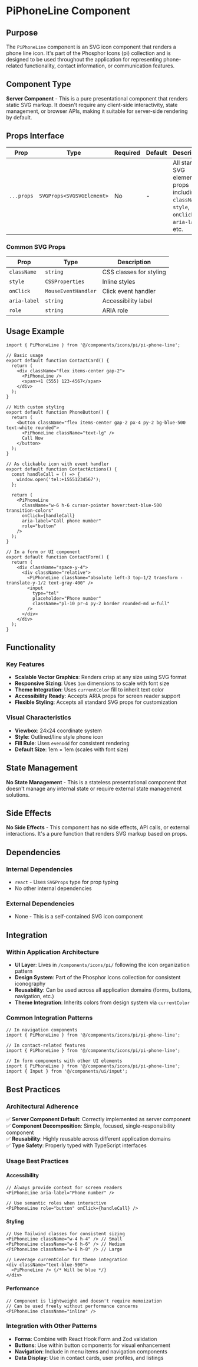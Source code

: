 # PiPhoneLine Component

## Purpose
The `PiPhoneLine` component is an SVG icon component that renders a phone line icon. It's part of the Phosphor Icons (pi) collection and is designed to be used throughout the application for representing phone-related functionality, contact information, or communication features.

## Component Type
**Server Component** - This is a pure presentational component that renders static SVG markup. It doesn't require any client-side interactivity, state management, or browser APIs, making it suitable for server-side rendering by default.

## Props Interface

| Prop | Type | Required | Default | Description |
|------|------|----------|---------|-------------|
| `...props` | `SVGProps<SVGSVGElement>` | No | - | All standard SVG element props including `className`, `style`, `onClick`, `aria-label`, etc. |

### Common SVG Props
| Prop | Type | Description |
|------|------|-------------|
| `className` | `string` | CSS classes for styling |
| `style` | `CSSProperties` | Inline styles |
| `onClick` | `MouseEventHandler` | Click event handler |
| `aria-label` | `string` | Accessibility label |
| `role` | `string` | ARIA role |

## Usage Example

```tsx
import { PiPhoneLine } from '@/components/icons/pi/pi-phone-line';

// Basic usage
export default function ContactCard() {
  return (
    <div className="flex items-center gap-2">
      <PiPhoneLine />
      <span>+1 (555) 123-4567</span>
    </div>
  );
}

// With custom styling
export default function PhoneButton() {
  return (
    <button className="flex items-center gap-2 px-4 py-2 bg-blue-500 text-white rounded">
      <PiPhoneLine className="text-lg" />
      Call Now
    </button>
  );
}

// As clickable icon with event handler
export default function ContactActions() {
  const handleCall = () => {
    window.open('tel:+15551234567');
  };

  return (
    <PiPhoneLine 
      className="w-6 h-6 cursor-pointer hover:text-blue-500 transition-colors"
      onClick={handleCall}
      aria-label="Call phone number"
      role="button"
    />
  );
}

// In a form or UI component
export default function ContactForm() {
  return (
    <div className="space-y-4">
      <div className="relative">
        <PiPhoneLine className="absolute left-3 top-1/2 transform -translate-y-1/2 text-gray-400" />
        <input 
          type="tel" 
          placeholder="Phone number"
          className="pl-10 pr-4 py-2 border rounded-md w-full"
        />
      </div>
    </div>
  );
}
```

## Functionality

### Key Features
- **Scalable Vector Graphics**: Renders crisp at any size using SVG format
- **Responsive Sizing**: Uses `1em` dimensions to scale with font size
- **Theme Integration**: Uses `currentColor` fill to inherit text color
- **Accessibility Ready**: Accepts ARIA props for screen reader support
- **Flexible Styling**: Accepts all standard SVG props for customization

### Visual Characteristics
- **Viewbox**: 24x24 coordinate system
- **Style**: Outlined/line style phone icon
- **Fill Rule**: Uses `evenodd` for consistent rendering
- **Default Size**: 1em × 1em (scales with font size)

## State Management
**No State Management** - This is a stateless presentational component that doesn't manage any internal state or require external state management solutions.

## Side Effects
**No Side Effects** - This component has no side effects, API calls, or external interactions. It's a pure function that renders SVG markup based on props.

## Dependencies

### Internal Dependencies
- `react` - Uses `SVGProps` type for prop typing
- No other internal dependencies

### External Dependencies
- None - This is a self-contained SVG icon component

## Integration

### Within Application Architecture
- **UI Layer**: Lives in `/components/icons/pi/` following the icon organization pattern
- **Design System**: Part of the Phosphor Icons collection for consistent iconography
- **Reusability**: Can be used across all application domains (forms, buttons, navigation, etc.)
- **Theme Integration**: Inherits colors from design system via `currentColor`

### Common Integration Patterns
```tsx
// In navigation components
import { PiPhoneLine } from '@/components/icons/pi/pi-phone-line';

// In contact-related features
import { PiPhoneLine } from '@/components/icons/pi/pi-phone-line';

// In form components with other UI elements
import { PiPhoneLine } from '@/components/icons/pi/pi-phone-line';
import { Input } from '@/components/ui/input';
```

## Best Practices

### Architectural Adherence
✅ **Server Component Default**: Correctly implemented as server component  
✅ **Component Decomposition**: Simple, focused, single-responsibility component  
✅ **Reusability**: Highly reusable across different application domains  
✅ **Type Safety**: Properly typed with TypeScript interfaces  

### Usage Best Practices

#### Accessibility
```tsx
// Always provide context for screen readers
<PiPhoneLine aria-label="Phone number" />

// Use semantic roles when interactive
<PiPhoneLine role="button" onClick={handleCall} />
```

#### Styling
```tsx
// Use Tailwind classes for consistent sizing
<PiPhoneLine className="w-4 h-4" /> // Small
<PiPhoneLine className="w-6 h-6" /> // Medium  
<PiPhoneLine className="w-8 h-8" /> // Large

// Leverage currentColor for theme integration
<div className="text-blue-500">
  <PiPhoneLine /> {/* Will be blue */}
</div>
```

#### Performance
```tsx
// Component is lightweight and doesn't require memoization
// Can be used freely without performance concerns
<PiPhoneLine className="inline" />
```

### Integration with Other Patterns
- **Forms**: Combine with React Hook Form and Zod validation
- **Buttons**: Use within button components for visual enhancement
- **Navigation**: Include in menu items and navigation components
- **Data Display**: Use in contact cards, user profiles, and listings